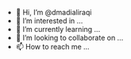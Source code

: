 - 👋 Hi, I’m @dmadialiraqi
- 👀 I’m interested in ...
- 🌱 I’m currently learning ...
- 💞️ I’m looking to collaborate on ...
- 📫 How to reach me ...

<!---
dmadialiraqi/dmadialiraqi is a ✨ special ✨ repository because its `README.md` (this file) appears on your GitHub profile.
You can click the Preview link to take a look at your changes.
--->
